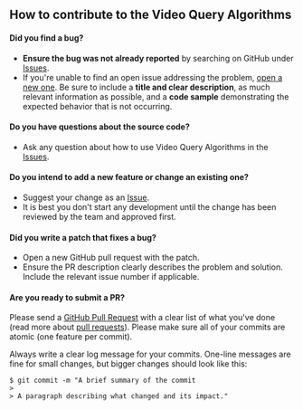 ## How to contribute to the Video Query Algorithms

#### **Did you find a bug?**

* **Ensure the bug was not already reported** by searching on GitHub under
[Issues](https://github.com/PARC-projects/video-query-algorithms/issues).
* If you're unable to find an open issue addressing the problem,
[open a new one](https://github.com/PARC-projects/video-query-algorithms/issues).
Be sure to include a **title and clear description**, as much relevant information as possible, and a **code sample**
demonstrating the expected behavior that is not occurring.

#### **Do you have questions about the source code?**

* Ask any question about how to use Video Query Algorithms in the [Issues](https://github.com/PARC-projects/video-query-algorithms/issues).

#### **Do you intend to add a new feature or change an existing one?**

* Suggest your change as an [Issue](https://github.com/PARC-projects/video-query-algorithms/issues).
* It is best you don't start any development until the change has been reviewed by the team and approved first.

#### **Did you write a patch that fixes a bug?**

* Open a new GitHub pull request with the patch.
* Ensure the PR description clearly describes the problem and solution. Include the relevant issue number if applicable.

#### **Are you ready to submit a PR?**

Please send a [GitHub Pull Request](https://github.com/PARC-projects/video-query-algorithms/compare?expand=1) with a clear list of
what you've done (read more about [pull requests](https://help.github.com/articles/about-pull-requests/)).
Please make sure all of your commits are atomic (one feature per commit).

Always write a clear log message for your commits. One-line messages are fine for small changes, but bigger changes
should look like this:

    $ git commit -m "A brief summary of the commit
    >
    > A paragraph describing what changed and its impact."



